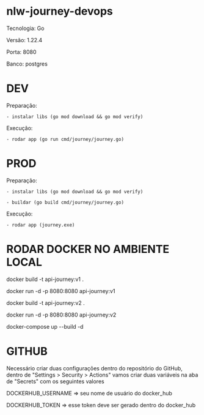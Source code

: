 # nlw-journey-devops

Tecnologia: Go

Versão: 1.22.4

Porta: 8080

Banco: postgres


# DEV

  Preparação:

    - instalar libs (go mod download && go mod verify)

  Execução:

    - rodar app (go run cmd/journey/journey.go)


# PROD

  Preparação:

    - instalar libs (go mod download && go mod verify)

    - buildar (go build cmd/journey/journey.go)

  Execução:

    - rodar app (journey.exe)

# RODAR DOCKER NO AMBIENTE LOCAL

docker build -t api-journey:v1 .

docker run -d -p 8080:8080 api-journey:v1


docker build -t api-journey:v2 .

docker run -d -p 8080:8080 api-journey:v2


docker-compose up --build -d

# GITHUB
Necessário criar duas configurações dentro do repositório do GitHub, dentro de "Settings > Security > Actions" vamos criar duas variáveis na aba de "Secrets" com os seguintes valores

DOCKERHUB_USERNAME => seu nome de usuário do docker_hub

DOCKERHUB_TOKEN => esse token deve ser gerado dentro do docker_hub